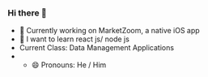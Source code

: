 ### Hi there 👋
- 🔭 Currently working on MarketZoom, a native iOS app
- 🌱 I want to learn react js/ node js
- Current Class: Data Management Applications
- - 😄 Pronouns: He / Him
<!--
**Sinceretear/Sinceretear** is a ✨ _special_ ✨ repository because its `README.md` (this file) appears on your GitHub profile.

Here are some ideas to get you started:


- 👯 I’m looking to collaborate on ...
- 🤔 I’m looking for help with ...
- 💬 Ask me about ...
- 📫 How to reach me: ...

- ⚡ Fun fact: ...
-->
